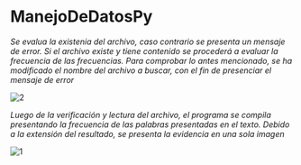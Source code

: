 # ManejoDeDatosPy
*Se evalua la existenia del archivo, caso contrario se presenta un mensaje de error. Si el archivo existe y tiene contenido se procederá 
a evaluar la frecuencia de las frecuencias.
Para comprobar lo antes mencionado, se ha modificado el nombre del archivo a buscar, con el fin de presenciar el mensaje de error*

![2](https://user-images.githubusercontent.com/66692550/122136640-7d2b9300-ce08-11eb-8a3d-eff6885f4920.PNG)

*Luego de la verificación y lectura del archivo, el programa se compila presentando la frecuencia de las palabras presentadas en el texto.
Debido a la extensión del resultado, se presenta la evidencia en una sola imagen*

![1](https://user-images.githubusercontent.com/66692550/122136635-7a30a280-ce08-11eb-9b13-a3b130341c02.PNG)
